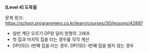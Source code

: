 **[Level 4] 도둑질**

문제 링크: https://school.programmers.co.kr/learn/courses/30/lessons/42897

* 일반 계단 오르기 DP랑 달리 원형의 그래프
* 첫 집과 마지막 집을 터는 경우를 각각 계산
* DP[0][i]: i번째 집을 터는 경우, DP[1][i]: i번째 집을 털지 않는 경우
